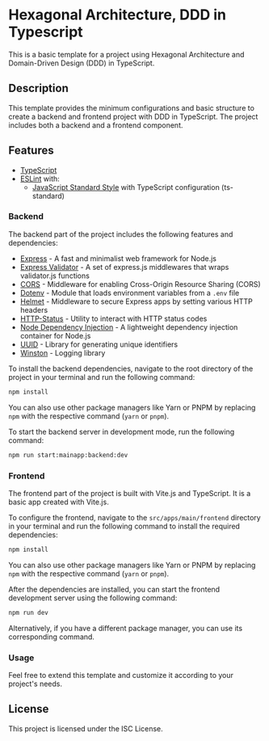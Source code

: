 # Hexagonal Architecture, DDD in Typescript

This is a basic template for a project using Hexagonal Architecture and Domain-Driven Design (DDD) in TypeScript.

## Description

This template provides the minimum configurations and basic structure to create a backend and frontend project with DDD in TypeScript. The project includes both a backend and a frontend component.

## Features

- [TypeScript](https://www.typescriptlang.org/)
- [ESLint](https://eslint.org/) with:
  - [JavaScript Standard Style](https://standardjs.com/) with TypeScript configuration (ts-standard)

### Backend

The backend part of the project includes the following features and dependencies:

- [Express](https://expressjs.com/) - A fast and minimalist web framework for Node.js
- [Express Validator](https://express-validator.github.io/) - A set of express.js middlewares that wraps validator.js functions
- [CORS](https://www.npmjs.com/package/cors) - Middleware for enabling Cross-Origin Resource Sharing (CORS)
- [Dotenv](https://www.npmjs.com/package/dotenv) - Module that loads environment variables from a `.env` file
- [Helmet](https://helmetjs.github.io/) - Middleware to secure Express apps by setting various HTTP headers
- [HTTP-Status](https://www.npmjs.com/package/http-status) - Utility to interact with HTTP status codes
- [Node Dependency Injection](https://www.npmjs.com/package/node-dependency-injection) - A lightweight dependency injection container for Node.js
- [UUID](https://www.npmjs.com/package/uuid) - Library for generating unique identifiers
- [Winston](https://www.npmjs.com/package/winston) - Logging library

To install the backend dependencies, navigate to the root directory of the project in your terminal and run the following command:

```bash
npm install
```

You can also use other package managers like Yarn or PNPM by replacing `npm` with the respective command (`yarn` or `pnpm`).

To start the backend server in development mode, run the following command:

```bash
npm run start:mainapp:backend:dev
```

### Frontend

The frontend part of the project is built with Vite.js and TypeScript. It is a basic app created with Vite.js.

To configure the frontend, navigate to the `src/apps/main/frontend` directory in your terminal and run the following command to install the required dependencies:

```bash
npm install
```

You can also use other package managers like Yarn or PNPM by replacing `npm` with the respective command (`yarn` or `pnpm`).

After the dependencies are installed, you can start the frontend development server using the following command:

```bash
npm run dev
```

Alternatively, if you have a different package manager, you can use its corresponding command.

### Usage

Feel free to extend this template and customize it according to your project's needs.

## License

This project is licensed under the ISC License.